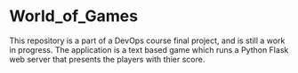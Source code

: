 # World_of_Games
This repository is a part of a DevOps course final project, and is still a work in progress.
The application is a text based game which runs a Python Flask web server that presents the players with thier score.
